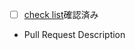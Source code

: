 - [ ] [check list](https://sites.google.com/a/frosk.co.jp/smartbeat-dev/dev/standards/kodingu-rebyuchekkurisuto)確認済み

* Pull Request Description
